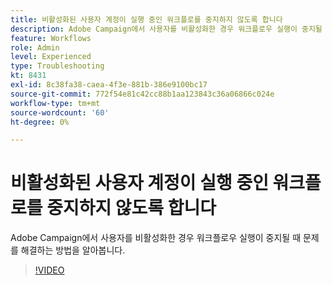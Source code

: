 ```yaml
---
title: 비활성화된 사용자 계정이 실행 중인 워크플로를 중지하지 않도록 합니다
description: Adobe Campaign에서 사용자를 비활성화한 경우 워크플로우 실행이 중지될 때 문제를 해결하는 방법을 알아봅니다.
feature: Workflows
role: Admin
level: Experienced
type: Troubleshooting
kt: 8431
exl-id: 8c38fa38-caea-4f3e-881b-386e9100bc17
source-git-commit: 772f54e81c42cc88b1aa123843c36a06866c024e
workflow-type: tm+mt
source-wordcount: '60'
ht-degree: 0%

---
```


# 비활성화된 사용자 계정이 실행 중인 워크플로를 중지하지 않도록 합니다

Adobe Campaign에서 사용자를 비활성화한 경우 워크플로우 실행이 중지될 때 문제를 해결하는 방법을 알아봅니다.


>[!VIDEO](https://video.tv.adobe.com/v/335988?quality=12)
